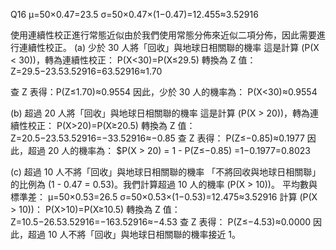 Q16 
μ=50×0.47=23.5
σ=50×0.47×(1−0.47)=12.455≈3.52916

使用連續性校正進行常態近似由於我們使用常態分佈來近似二項分佈，因此需要進行連續性校正。
(a) 少於 30 人將「回收」與地球日相關聯的機率
這是計算 (P(X < 30))，轉為連續性校正：
P(X<30)=P(X≤29.5) 
轉換為 Z 值：Z=29.5−23.53.52916=63.52916≈1.70

查 Z 表得：P(Z≤1.70)≈0.9554
因此，少於 30 人的機率為： P(X<30)≈0.9554

(b) 超過 20 人將「回收」與地球日相關聯的機率
這是計算 (P(X > 20))，轉為連續性校正：
P(X>20)=P(X≥20.5)
轉換為 Z 值：
Z=20.5−23.53.52916=−33.52916≈−0.85
查 Z 表得：
P(Z≤−0.85)≈0.1977
因此，超過 20 人的機率為：
$P(X > 20) = 1 - P(Z≤−0.85) =1−0.1977=0.8023

(c) 超過 10 人不將「回收」與地球日相關聯的機率
「不將回收與地球日相關聯」的比例為 (1 - 0.47 = 0.53)。我們計算超過 10 人的機率 (P(X > 10))。
平均數與標準差：
μ=50×0.53=26.5
σ=50×0.53×(1−0.53)=12.475≈3.52916
計算 (P(X > 10))：
P(X>10)=P(X≥10.5)
轉換為 Z 值：
Z=10.5−26.53.52916=−163.52916≈−4.53 查 Z 表得：
P(Z≤−4.53)≈0.0000
因此，超過 10 人不將「回收」與地球日相關聯的機率接近 1。
